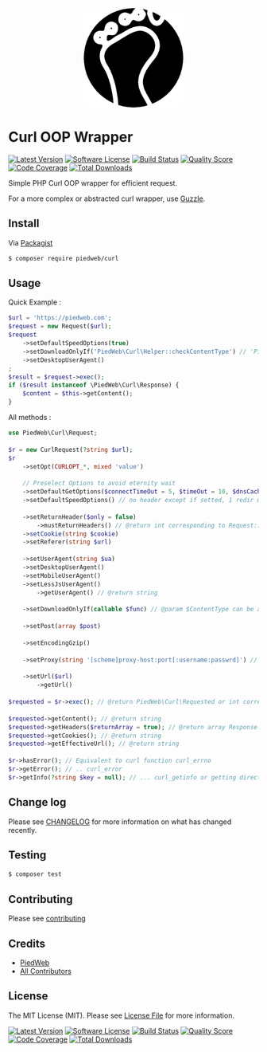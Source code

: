 <p align="center"><a href="https://dev.piedweb.com">
<img src="https://raw.githubusercontent.com/PiedWeb/piedweb-devoluix-theme/master/src/img/logo_title.png" width="200" height="200" alt="Open Source Package" />
</a></p>

# Curl OOP Wrapper

[![Latest Version](https://img.shields.io/github/tag/PiedWeb/Curl.svg?style=flat&label=release)](https://github.com/PiedWeb/Curl/tags)
[![Software License](https://img.shields.io/badge/license-MIT-brightgreen.svg?style=flat)](https://github.com/PiedWeb/Curl/blob/master/LICENSE)
[![Build Status](https://img.shields.io/travis/PiedWeb/Curl/master.svg?style=flat)](https://travis-ci.org/PiedWeb/Curl)
[![Quality Score](https://img.shields.io/scrutinizer/g/PiedWeb/Curl.svg?style=flat)](https://scrutinizer-ci.com/g/PiedWeb/Curl)
[![Code Coverage](https://img.shields.io/scrutinizer/coverage/g/PiedWeb/Curl.svg?style=flat)](https://scrutinizer-ci.com/g/PiedWeb/Curl/code-structure)
[![Total Downloads](https://img.shields.io/packagist/dt/piedweb/curl.svg?style=flat)](https://packagist.org/packages/piedweb/curl)

Simple PHP Curl OOP wrapper for efficient request.

For a more complex or abstracted curl wrapper, use [Guzzle](https://guzzle.readthedocs.io/en/latest/).

## Install

Via [Packagist](https://img.shields.io/packagist/dt/piedweb/curl.svg?style=flat)

``` bash
$ composer require piedweb/curl
```

## Usage

Quick Example :
``` php
$url = 'https://piedweb.com';
$request = new Request($url);
$request
    ->setDefaultSpeedOptions(true)
    ->setDownloadOnlyIf('PiedWeb\Curl\Helper::checkContentType') // 'PiedWeb\Curl\Helper::checkStatusCode'
    ->setDesktopUserAgent()
;
$result = $request->exec();
if ($result instanceof \PiedWeb\Curl\Response) {
    $content = $this->getContent();
}
```

All methods :
``` php
use PiedWeb\Curl\Request;

$r = new CurlRequest(?string $url);
$r
    ->setOpt(CURLOPT_*, mixed 'value')

	// Preselect Options to avoid eternity wait
    ->setDefaultGetOptions($connectTimeOut = 5, $timeOut = 10, $dnsCacheTimeOut = 600, $followLocation = true, $maxRedirs = 5)
    ->setDefaultSpeedOptions() // no header except if setted, 1 redir max, no ssl check

    ->setReturnHeader($only = false)
        ->mustReturnHeaders() // @return int corresponding to Request::RETURN_HEADER_ONLY or Request::RETURN_HEADER or NULL
    ->setCookie(string $cookie)
    ->setReferer(string $url)

    ->setUserAgent(string $ua)
    ->setDesktopUserAgent()
    ->setMobileUserAgent()
    ->setLessJsUserAgent()
        ->getUserAgent() // @return string

    ->setDownloadOnlyIf(callable $func) // @param $ContentType can be a String or an Array

    ->setPost(array $post)

    ->setEncodingGzip()

    ->setProxy(string '[scheme]proxy-host:port[:username:passwrd]') // Scheme, username and passwrd are facultatives. Default Scheme is http://

    ->setUrl($url)
        ->getUrl()

$requested = $r->exec(); // @return PiedWeb\Curl\Requested or int corresponding to the curl error

$requested->getContent(); // @return string
$requested->getHeaders($returnArray = true); // @return array Response Header (or in a string if $returnArray is set to false)
$requested->getCookies(); // @return string
$requested->getEffectiveUrl(); // @return string

$r->hasError(); // Equivalent to curl function curl_errno
$r->getError(); // .. curl_error
$r->getInfo(?string $key = null); // ... curl_getinfo or getting directly the $key value
```

## Change log

Please see [CHANGELOG](CHANGELOG.md) for more information on what has changed recently.

## Testing

``` bash
$ composer test
```

## Contributing

Please see [contributing](https://dev.piedweb.com/contributing)

## Credits

- [PiedWeb](https://piedweb.com)
- [All Contributors](https://github.com/PiedWeb/:package_skake/graphs/contributors)

## License

The MIT License (MIT). Please see [License File](LICENSE) for more information.

[![Latest Version](https://img.shields.io/github/tag/PiedWeb/Curl.svg?style=flat&label=release)](https://github.com/PiedWeb/Curl/tags)
[![Software License](https://img.shields.io/badge/license-MIT-brightgreen.svg?style=flat)](https://github.com/PiedWeb/Curl/blob/master/LICENSE)
[![Build Status](https://img.shields.io/travis/PiedWeb/Curl/master.svg?style=flat)](https://travis-ci.org/PiedWeb/Curl)
[![Quality Score](https://img.shields.io/scrutinizer/g/PiedWeb/Curl.svg?style=flat)](https://scrutinizer-ci.com/g/PiedWeb/Curl)
[![Code Coverage](https://img.shields.io/scrutinizer/coverage/g/PiedWeb/Curl.svg?style=flat)](https://scrutinizer-ci.com/g/PiedWeb/Curl/code-structure)
[![Total Downloads](https://img.shields.io/packagist/dt/piedweb/curl.svg?style=flat)](https://packagist.org/packages/piedweb/curl)
